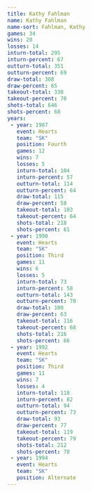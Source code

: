 ```yaml
---
title: Kathy Fahlman
name: Kathy Fahlman
name-sort: Fahlman, Kathy
games: 34
wins: 20
losses: 14
inturn-total: 295
inturn-percent: 67
outturn-total: 351
outturn-percent: 69
draw-total: 308
draw-percent: 65
takeout-total: 338
takeout-percent: 70
shots-total: 646
shots-percent: 68
years:
 - year: 1987
   event: Hearts
   team: "SK"
   position: Fourth
   games: 12
   wins: 7
   losses: 5
   inturn-total: 104
   inturn-percent: 57
   outturn-total: 114
   outturn-percent: 64
   draw-total: 115
   draw-percent: 58
   takeout-total: 103
   takeout-percent: 64
   shots-total: 218
   shots-percent: 61
 - year: 1990
   event: Hearts
   team: "SK"
   position: Third
   games: 11
   wins: 6
   losses: 5
   inturn-total: 73
   inturn-percent: 58
   outturn-total: 143
   outturn-percent: 70
   draw-total: 100
   draw-percent: 63
   takeout-total: 116
   takeout-percent: 68
   shots-total: 216
   shots-percent: 66
 - year: 1992
   event: Hearts
   team: "SK"
   position: Third
   games: 11
   wins: 7
   losses: 4
   inturn-total: 118
   inturn-percent: 82
   outturn-total: 94
   outturn-percent: 73
   draw-total: 93
   draw-percent: 77
   takeout-total: 119
   takeout-percent: 79
   shots-total: 212
   shots-percent: 78
 - year: 1994
   event: Hearts
   team: "SK"
   position: Alternate
---
```

